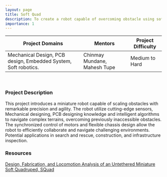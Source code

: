 ```yaml
---
layout: page
title: Soft Quad
description: To create a robot capable of overcoming obstacle using soft materials
importance: 1
---
```


| Project Domains                                                | Mentors                      | Project Difficulty |
|----------------------------------------------------------------|------------------------------|--------------------|
| Mechanical Design, PCB design, Embedded System, Soft robotics. | Chinmay Mundane, Mahesh Tupe | Medium to Hard     |

<br>

### Project Description

This project introduces a miniature robot capable of scaling obstacles with remarkable precision and agility. The robot utilize cutting-edge sensors, Mechanical designing, PCB designing knowledge and intelligent algorithms to navigate complex terrains, overcoming previously inaccessible obstacles. The synchronized control of motors and flexible chassis design allow the robot to efficiently collaborate and navigate challenging environments. Potential applications in search and rescue, construction, and infrastructure inspection.


### Resources

[Design, Fabrication, and Locomotion Analysis of an Untethered Miniature Soft Quadruped, SQuad](https://www.semanticscholar.org/paper/Design%2C-Fabrication%2C-and-Locomotion-Analysis-of-an-Kalin-Ayg%C3%BCl/95ec21af325983557eeac774be50bcddfca145fa)